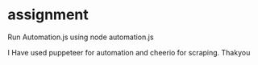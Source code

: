 # assignment

Run Automation.js using node automation.js

I Have used puppeteer for automation and cheerio for scraping.
Thakyou
